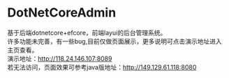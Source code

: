 # DotNetCoreAdmin
基于后端dotnetcore+efcore，前端layui的后台管理系统。<br>
许多功能未完善，有一些bug,目前仅做页面展示，更多说明可点击演示地址进入主页查看。<br>
演示地址：http://118.24.146.107:8089 <br>
若无法访问，页面效果可参考java版地址：http://149.129.61.118:8080
